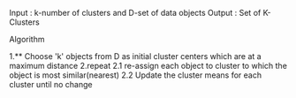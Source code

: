 Input :  k-number of clusters and D-set of data objects
Output : Set of K-Clusters

Algorithm

1.** Choose 'k' objects from D as initial cluster centers which are at a maximum distance
2.repeat
2.1 re-assign each object to cluster to which the object is most similar(nearest)
2.2 Update the cluster means for each cluster
until no change